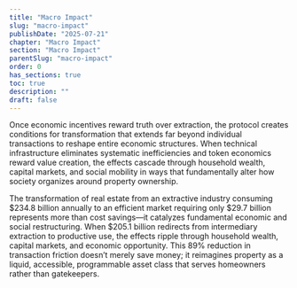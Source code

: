 ```yaml
---
title: "Macro Impact"
slug: "macro-impact"
publishDate: "2025-07-21"
chapter: "Macro Impact"
section: "Macro Impact"
parentSlug: "macro-impact"
order: 0
has_sections: true
toc: true
description: ""
draft: false
---
```


Once economic incentives reward truth over extraction, the protocol creates conditions for transformation that extends far beyond individual transactions to reshape entire economic structures. When technical infrastructure eliminates systematic inefficiencies and token economics reward value creation, the effects cascade through household wealth, capital markets, and social mobility in ways that fundamentally alter how society organizes around property ownership.

The transformation of real estate from an extractive industry consuming $234.8 billion annually to an efficient market requiring only $29.7 billion represents more than cost savings—it catalyzes fundamental economic and social restructuring. When $205.1 billion redirects from intermediary extraction to productive use, the effects ripple through household wealth, capital markets, and economic opportunity. This 89% reduction in transaction friction doesn’t merely save money; it reimagines property as a liquid, accessible, programmable asset class that serves homeowners rather than gatekeepers.
